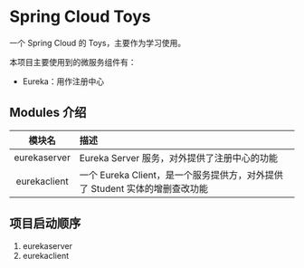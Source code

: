 # Spring Cloud Toys

一个 Spring Cloud 的 Toys，主要作为学习使用。

本项目主要使用到的微服务组件有：

+ Eureka：用作注册中心

## Modules 介绍

| 模块名 | 描述 |
| :---: | :--- |
| eurekaserver | Eureka Server 服务，对外提供了注册中心的功能 |
| eurekaclient | 一个 Eureka Client，是一个服务提供方，对外提供了 Student 实体的增删查改功能 |

## 项目启动顺序

1. eurekaserver
2. eurekaclient